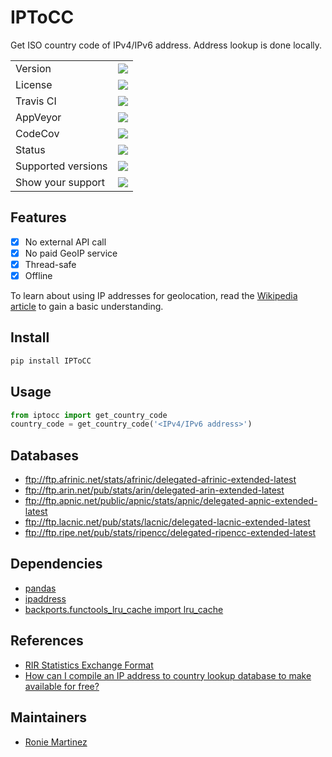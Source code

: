 # IPToCC

 Get ISO country code of IPv4/IPv6 address. Address lookup is done locally.


<table>
    <tr>
        <td>Version</td>
        <td><img src='https://img.shields.io/pypi/v/IPToCC.svg'></td>
    </tr>
    <tr>
        <td>License</td>
        <td><img src='https://img.shields.io/pypi/l/IPToCC.svg'></td>
    </tr>
    <tr>
        <td>Travis CI</td>
        <td><img src='https://img.shields.io/travis/Code-ReaQtor/IPToCC/master.svg'></td>
    </tr>
    <tr>
        <td>AppVeyor</td>
        <td><img src='https://img.shields.io/appveyor/ci/Code-ReaQtor/IPToCC/master.svg'></td>
    </tr>
    <tr>
        <td>CodeCov</td>
        <td><img src='https://img.shields.io/codecov/c/github/Code-ReaQtor/IPToCC/master.svg'></td>
    </tr>
    <tr>
        <td>Status</td>
        <td><img src='https://img.shields.io/pypi/status/IPToCC.svg'></td>
    </tr>
    <tr>
        <td>Supported versions</td>
        <td><img src='https://img.shields.io/pypi/pyversions/IPToCC.svg'></td>
    </tr>
    <tr>
        <td>Show your support</td>
        <td><a href='https://saythanks.io/to/Code-ReaQtor'><img src='https://img.shields.io/badge/Say%20Thanks-!-1EAEDB.svg'></a></td>
    </tr>
</table>

## Features

- [x] No external API call
- [x] No paid GeoIP service
- [x] Thread-safe
- [x] Offline

To learn about using IP addresses for geolocation, read the [Wikipedia article](https://en.wikipedia.org/wiki/Geolocation_software) to gain a basic understanding.

## Install

```bash
pip install IPToCC
```

## Usage

```python
from iptocc import get_country_code
country_code = get_country_code('<IPv4/IPv6 address>')
```

## Databases

- ftp://ftp.afrinic.net/stats/afrinic/delegated-afrinic-extended-latest
- ftp://ftp.arin.net/pub/stats/arin/delegated-arin-extended-latest
- ftp://ftp.apnic.net/public/apnic/stats/apnic/delegated-apnic-extended-latest
- ftp://ftp.lacnic.net/pub/stats/lacnic/delegated-lacnic-extended-latest
- ftp://ftp.ripe.net/pub/stats/ripencc/delegated-ripencc-extended-latest

## Dependencies

- [pandas](https://github.com/pandas-dev/pandas)
- [ipaddress](https://github.com/phihag/ipaddress)
- [backports.functools_lru_cache import lru_cache](https://github.com/jaraco/backports.functools_lru_cache)

## References

- [RIR Statistics Exchange Format](https://www.apnic.net/about-apnic/corporate-documents/documents/resource-guidelines/rir-statistics-exchange-format/)
- [How can I compile an IP address to country lookup database to make available for free?](https://webmasters.stackexchange.com/questions/34628/how-can-i-compile-an-ip-address-to-country-lookup-database-to-make-available-for)

## Maintainers

- [Ronie Martinez](mailto:ronmarti18@gmail.com)
